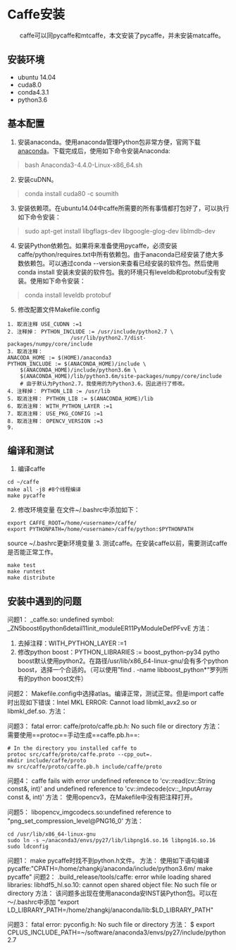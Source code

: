 

# Caffe安装
&emsp;&emsp;caffe可以同pycaffe和mtcaffe，本文安装了pycaffe，并未安装matcaffe。
## 安装环境
* ubuntu 14.04
* cuda8.0
* conda4.3.1
* python3.6

## 基本配置
1. 安装anaconda。使用anaconda管理Python包非常方便，官网下载[anaconda](https://www.anaconda.com/download/)。下载完成后，使用如下命令安装Anaconda:
> bash Anaconda3-4.4.0-Linux-x86_64.sh

2. 安装cuDNN。
> conda install cuda80 -c soumith

3. 安装依赖项。在ubuntu14.04中caffe所需要的所有事情都打包好了，可以执行如下命令安装：
> sudo apt-get install libgflags-dev libgoogle-glog-dev liblmdb-dev

4. 安装Python依赖包。如果将来准备使用pycaffe，必须安装caffe/python/requires.txt中所有依赖包。由于anaconda已经安装了绝大多数依赖包。可以通过conda --version来查看已经安装的软件包。然后使用conda install 安装未安装的软件包。我的环境只有leveldb和protobuf没有安装。使用如下命令安装：
> conda install leveldb protobuf

5. 修改配置文件Makefile.config

```
1. 取消注释 USE_CUDNN :=1
2. 注释掉： PYTHON_INCLUDE := /usr/include/python2.7 \
					/usr/lib/python2.7/dist-packages/numpy/core/include
3. 取消注释： 
ANACODA_HOME := $(HOME)/anaconda3
PYTHON_INCLUDE := $(ANACONDA_HOME)/include \
	$(ANACONDA_HOME)/include/python3.6m \
    $(ANACONDA_HOME)/lib/python3.6m/site-packages/numpy/core/include
    # 由于默认为Python2.7，我使用的为Python3.6，因此进行了修改。
4. 注释掉： PYTHON_LIB := /usr/lib
5. 取消注释： PYTHON_LIB := $(ANACONDA_HOME)/lib
6. 取消注释： WITH_PYTHON_LAYER :=1
7. 取消注释： USE_PKG_CONFIG :=1
8. 取消注释： OPENCV_VERSION :=3
9. 
```
## 编译和测试
1. 编译caffe
```
cd ~/caffe
make all -j8 #8个线程编译
make pycaffe
```
2. 修改环境变量
在文件~/.bashrc中添加如下：
```
export CAFFE_ROOT=/home/<username>/caffe/
export PYTHONPATH=/home/<username>/caffe/python:$PYTHONPATH
```
source ~/.bashrc更新环境变量
3. 测试caffe。在安装caffe以前，需要测试caffe是否能正常工作。
```
make test
make runtest
make distribute
```

## 安装中遇到的问题

问题1：
_caffe.so: undefined symbol: _ZN5boost6python6detail11init_moduleER11PyModuleDefPFvvE
方法：
1. 去掉注释：WITH_PYTHON_LAYER :=1
2. 修改python boost：PYTHON_LIBRARIES := boost_python-py34 
pytho boost默认使用python2。在路径/usr/lib/x86_64-linux-gnu/会有多个python boost，选择一个合适的。（可以使用”find . -name libboost_python*“罗列所有的python boost文件）

问题2：
Makefile.config中选择atlas。编译正常，测试正常。但是import caffe时出现如下错误：Intel MKL ERROR: Cannot load libmkl_avx2.so or libmkl_def.so.
方法：

问题3：
fatal error: caffe/proto/caffe.pb.h: No such file or directory
方法：
需要使用==protoc==手动生成==caffe.pb.h==:
```language
# In the directory you installed caffe to
protoc src/caffe/proto/caffe.proto --cpp_out=.
mkdir include/caffe/proto
mv src/caffe/proto/caffe.pb.h include/caffe/proto
```

问题4：
caffe fails with error undefined reference to 'cv::read(cv::String const&, int)' and undefined reference to 'cv::imdecode(cv::_InputArray const &, int)'
方法：
使用opencv3，在Makefile中没有把注释打开。

问题5：
libopencv_imgcodecs.so:undefined reference to "png_set_compression_level@PNG16_0'
方法：
```language
cd /usr/lib/x86_64-linux-gnu
sudo ln -s ~/anaconda3/envs/py27/lib/libpng16.so.16 libpng16.so.16
sudo ldconfig
```
问题1：
make pycaffe时找不到python.h文件。
方法：
使用如下语句编译pycaffe:"CPATH=/home/zhangkj/anaconda/include/python3.6m/ make pycaffe"
问题2：
.build_release/tools/caffe: error while loading shared libraries: libhdf5_hl.so.10: cannot open shared object file: No such file or directory
方法：
该问题多出现在使用anaconda安INST装Python包。可以在～/.bashrc中添加
“export LD_LIBRARY_PATH=/home/zhangkj/anaconda/lib:$LD_LIBRARY_PATH"

问题3：
fatal error: pyconfig.h: No such file or directory
方法：
$ export CPLUS_INCLUDE_PATH=~/software/anaconda3/envs/py27/include/python2.7